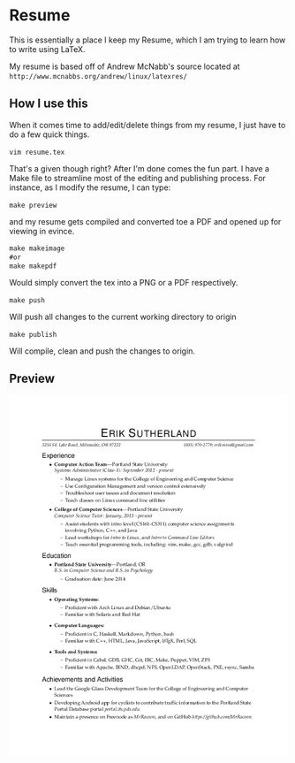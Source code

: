 Resume
======

This is essentially a place I keep my Resume, which I am trying to learn how to write using LaTeX.

My resume is based off of Andrew McNabb's source located at `http://www.mcnabbs.org/andrew/linux/latexres/`


How I use this
--------------

When it comes time to add/edit/delete things from my resume, I just have to do a few quick things.

`vim resume.tex`

That's a given though right? After I'm done comes the fun part. I have a Make file to streamline most of
the editing and publishing process. For instance, as I modify the resume, I can type:

`make preview`

and my resume gets compiled and converted toe a PDF and opened up for viewing in evince.

```
make makeimage
#or
make makepdf
```

Would simply convert the tex into a PNG or a PDF respectively.

`make push`

Will push all changes to the current working directory to origin

`make publish`

Will compile, clean and push the changes to origin.


Preview
-------

![Doesn't that look great!?](./Erik_Sutherland_Resume.png)
